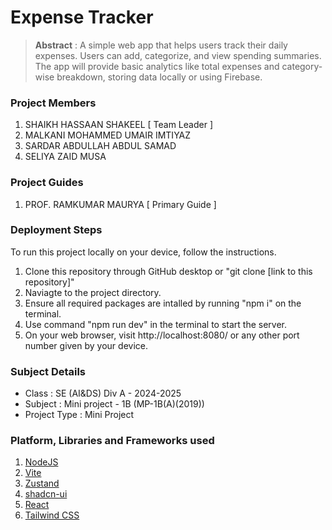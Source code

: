# Expense Tracker

> **Abstract** : A simple web app that helps users track their daily expenses. Users can add, categorize, and view spending summaries. The app will provide basic analytics like total expenses and category-wise breakdown, storing data locally or using Firebase.

### Project Members
1. SHAIKH HASSAAN SHAKEEL  [ Team Leader ] 
2. MALKANI MOHAMMED UMAIR IMTIYAZ 
3. SARDAR ABDULLAH ABDUL SAMAD 
4. SELIYA ZAID MUSA 

### Project Guides
1. PROF. RAMKUMAR MAURYA  [ Primary Guide ] 

### Deployment Steps
To run this project locally on your device, follow the instructions.
1. Clone this repository through GitHub desktop or "git clone [link to this repository]"
2. Naviagte to the project directory.
3. Ensure all required packages are intalled by running "npm i" on the terminal.
4. Use command "npm run dev" in the terminal to start the server.
5. On your web browser, visit http://localhost:8080/ or any other port number given by your device.

### Subject Details
- Class : SE (AI&DS) Div A - 2024-2025
- Subject : Mini project - 1B (MP-1B(A)(2019))
- Project Type : Mini Project

### Platform, Libraries and Frameworks used
1. [NodeJS](https://nodejs.org)
2. [Vite](https://vite.dev/)
3. [Zustand](https://zustand-demo.pmnd.rs/)
4. [shadcn-ui](https://ui.shadcn.com/)
5. [React](https://react.dev/)
6. [Tailwind CSS](https://tailwindcss.com/)
